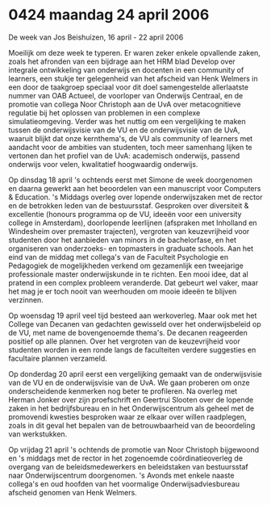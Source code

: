 # 0424 maandag 24 april 2006
De week van Jos Beishuizen, 16 april - 22 april 2006

Moeilijk om deze week te typeren. Er waren zeker enkele opvallende zaken, zoals het afronden van een bijdrage aan het HRM blad Develop over integrale ontwikkeling van onderwijs en docenten in een community of learners, een stukje ter gelegenheid van het afscheid van Henk Welmers in een door de taakgroep speciaal voor dit doel samengestelde allerlaatste nummer van OAB Actueel, de voorloper van Onderwijs Centraal, en de promotie van collega Noor Christoph aan de UvA over metacognitieve regulatie bij het oplossen van problemen in een complexe simulatieomgeving. Verder was het nuttig om een vergelijking te maken tussen de onderwijsvisie van de VU en de onderwijsvisie van de UvA, waaruit blijkt dat onze kernthema's, de VU als community of learners met aandacht voor de ambities van studenten, toch meer samenhang lijken te vertonen dan het profiel van de UvA: academisch onderwijs, passend onderwijs voor velen, kwalitatief hoogwaardig onderwijs. 

Op dinsdag 18 april 's ochtends eerst met Simone de week doorgenomen en daarna gewerkt aan het beoordelen van een manuscript voor Computers & Education. 's Middags overleg over lopende onderwijszaken met de rector en de betrokken leden van de bestuursstaf. Gesproken over diversiteit & excellentie (honours programma op de VU, ideeën voor een university college in Amsterdam), doorlopende leerlijnen (afspraken met Inholland en Windesheim over premaster trajecten), vergroten van keuzevrijheid voor studenten door het aanbieden van minors in de bachelorfase, en het organiseren van onderzoeks- en topmasters in graduate schools. Aan het eind van de middag met collega's van de Faculteit Psychologie en Pedagogiek de mogelijkheden verkend om gezamenlijk een tweejarige professionale master onderwijskunde in te richten. Een mooi idee, dat al pratend in een complex probleem veranderde. Dat gebeurt wel vaker, maar het mag je er toch nooit van weerhouden om mooie ideeën te blijven verzinnen. 

Op woensdag 19 april veel tijd besteed aan werkoverleg. Maar ook met het College van Decanen van gedachten gewisseld over het onderwijsbeleid op de VU, met name de bovengenoemde thema's. De decanen reageerden positief op alle plannen. Over het vergroten van de keuzevrijheid voor studenten worden in een ronde langs de faculteiten verdere suggesties en facultaire plannen verzameld.

Op donderdag 20 april eerst een vergelijking gemaakt van de onderwijsvisie van de VU en de onderwijsvisie van de UvA. We gaan proberen om onze onderscheidende kenmerken nog beter te profileren. Na overleg met Herman Jonker over zijn proefschrift en Geertrui Slooten over de lopende zaken in het bedrijfsbureau en in het Onderwijscentrum als geheel met de promovendi kwesties besproken waar ze elkaar over willen raadplegen, zoals in dit geval het bepalen van de betrouwbaarheid van de beoordeling van werkstukken. 

Op vrijdag 21 april 's ochtends de promotie van Noor Christoph bijgewoond en 's middags met de rector in het zogenoemde coördinatieoverleg de overgang van de beleidsmedewerkers en beleidstaken van bestuursstaf naar Onderwijscentrum doorgenomen. 's Avonds met enkele naaste collega's en oud hoofden van het voormalige Onderwijsadviesbureau afscheid genomen van Henk Welmers.